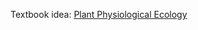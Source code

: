 Textbook idea: [Plant Physiological Ecology](https://link.springer.com/book/10.1007/978-0-387-78341-3#otherversion=9780387783413 ) 